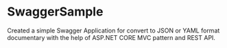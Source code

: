 # SwaggerSample

Created a simple Swagger Application for convert to JSON or YAML format documentary with the help of ASP.NET CORE MVC pattern and REST API.
